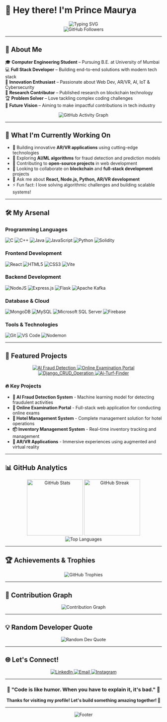 # 👋 Hey there! I'm Prince Maurya

<div align="center">
  <img src="https://readme-typing-svg.herokuapp.com?font=Fira+Code&pause=1000&color=F75C7E&center=true&vCenter=true&width=435&lines=Computer+Engineering+Student;Full+Stack+Developer;AR%2FVR+Enthusiast;AI+%26+Blockchain+Explorer;Problem+Solver" alt="Typing SVG" />
</div>

<div align="center">
<!--   <img src="https://komarev.com/ghpvc/?username=Prince200510&color=blueviolet&style=flat-square&label=Profile+Views" alt="Profile Views" /> -->
  <img src="https://img.shields.io/github/followers/Prince200510?label=Followers&style=social" alt="GitHub Followers" />
</div>

---

## 💫 About Me

🎓 **Computer Engineering Student** – Pursuing B.E. at University of Mumbai  
💻 **Full Stack Developer** – Building end-to-end solutions with modern tech stack  
🚀 **Innovation Enthusiast** – Passionate about Web Dev, AR/VR, AI, IoT & Cybersecurity  
🔬 **Research Contributor** – Published research on blockchain technology  
🏆 **Problem Solver** – Love tackling complex coding challenges  
🌟 **Future Vision** – Aiming to make impactful contributions in tech industry

<div align="center">
  <img src="https://github-readme-activity-graph.vercel.app/graph?username=Prince200510&bg_color=0d1117&color=ffffff&line=f75c7e&point=f75c7e&area=true&hide_border=true" alt="GitHub Activity Graph" />
</div>

---

## 🚀 What I'm Currently Working On

- 🔭 Building innovative **AR/VR applications** using cutting-edge technologies
- 🌱 Exploring **AI/ML algorithms** for fraud detection and prediction models
- 👯 Contributing to **open-source projects** in web development
- 🤝 Looking to collaborate on **blockchain** and **full-stack development** projects
- 💬 Ask me about **React, Node.js, Python, AR/VR development**
- ⚡ Fun fact: I love solving algorithmic challenges and building scalable systems!

---

## 🛠️ My Arsenal

### Programming Languages
![C](https://img.shields.io/badge/C-%2300599C.svg?style=for-the-badge&logo=c&logoColor=white)
![C++](https://img.shields.io/badge/C++-%2300599C.svg?style=for-the-badge&logo=c%2B%2B&logoColor=white)
![Java](https://img.shields.io/badge/Java-%23ED8B00.svg?style=for-the-badge&logo=openjdk&logoColor=white)
![JavaScript](https://img.shields.io/badge/JavaScript-%23323330.svg?style=for-the-badge&logo=javascript&logoColor=%23F7DF1E)
![Python](https://img.shields.io/badge/Python-3670A0?style=for-the-badge&logo=python&logoColor=ffdd54)
![Solidity](https://img.shields.io/badge/Solidity-%23363636.svg?style=for-the-badge&logo=solidity&logoColor=white)

### Frontend Development
![React](https://img.shields.io/badge/React-%2320232a.svg?style=for-the-badge&logo=react&logoColor=%2361DAFB)
![HTML5](https://img.shields.io/badge/HTML5-%23E34F26.svg?style=for-the-badge&logo=html5&logoColor=white)
![CSS3](https://img.shields.io/badge/CSS3-%231572B6.svg?style=for-the-badge&logo=css3&logoColor=white)
![Vite](https://img.shields.io/badge/Vite-%23646CFF.svg?style=for-the-badge&logo=vite&logoColor=white)

### Backend Development
![NodeJS](https://img.shields.io/badge/Node.js-6DA55F?style=for-the-badge&logo=node.js&logoColor=white)
![Express.js](https://img.shields.io/badge/Express.js-%23404d59.svg?style=for-the-badge&logo=express&logoColor=%2361DAFB)
![Flask](https://img.shields.io/badge/Flask-%23000.svg?style=for-the-badge&logo=flask&logoColor=white)
![Apache Kafka](https://img.shields.io/badge/Apache%20Kafka-000?style=for-the-badge&logo=apachekafka)

### Database & Cloud
![MongoDB](https://img.shields.io/badge/MongoDB-%234ea94b.svg?style=for-the-badge&logo=mongodb&logoColor=white)
![MySQL](https://img.shields.io/badge/MySQL-%2300f.svg?style=for-the-badge&logo=mysql&logoColor=white)
![Microsoft SQL Server](https://img.shields.io/badge/Microsoft%20SQL%20Server-CC2927?style=for-the-badge&logo=microsoft%20sql%20server&logoColor=white)
![Firebase](https://img.shields.io/badge/Firebase-%23039BE5.svg?style=for-the-badge&logo=firebase)

### Tools & Technologies
![Git](https://img.shields.io/badge/Git-%23F05033.svg?style=for-the-badge&logo=git&logoColor=white)
![VS Code](https://img.shields.io/badge/VS%20Code-0078d4.svg?style=for-the-badge&logo=visual-studio-code&logoColor=white)
![Nodemon](https://img.shields.io/badge/NODEMON-%23323330.svg?style=for-the-badge&logo=nodemon&logoColor=%BBDEAD)

---

## 🎯 Featured Projects

<div align="center">
  <a href="https://github.com/Prince200510">
    <img src="https://github-readme-stats.vercel.app/api/pin/?username=Prince200510&repo=AI-Fraud-Detection&theme=radical&hide_border=true" alt="AI Fraud Detection" />
  </a>
  <a href="https://github.com/Prince200510">
    <img src="https://github-readme-stats.vercel.app/api/pin/?username=Prince200510&repo=AI-ML&theme=radical&hide_border=true" alt="Online Examination Portal" />
  </a>
  <a href="https://github.com/Prince200510">
    <img src="https://github-readme-stats.vercel.app/api/pin/?username=Prince200510&repo=Django_CRUD_Operation&theme=radical&hide_border=true" alt="Django_CRUD_Operation" />
  </a>
  <a href="https://github.com/Prince200510">
    <img src="https://github-readme-stats.vercel.app/api/pin/?username=Prince200510&repo=Ai-Turf-Finder&theme=radical&hide_border=true" alt="Ai-Turf-Finder" />
  </a>
</div>

### 🔥 Key Projects
- **🤖 AI Fraud Detection System** - Machine learning model for detecting fraudulent activities
- **📝 Online Examination Portal** - Full-stack web application for conducting online exams
- **🏨 Hotel Management System** - Complete management solution for hotel operations
- **📦 Inventory Management System** - Real-time inventory tracking and management
- **🥽 AR/VR Applications** - Immersive experiences using augmented and virtual reality

---

## 📊 GitHub Analytics

<div align="center">
  <img height="180em" src="https://github-readme-stats.vercel.app/api?username=Prince200510&show_icons=true&theme=radical&hide_border=true&count_private=true" alt="GitHub Stats" />
  <img height="180em" src="https://github-readme-streak-stats.herokuapp.com/?user=Prince200510&theme=radical&hide_border=true" alt="GitHub Streak" />
</div>

<div align="center">
  <img src="https://github-readme-stats.vercel.app/api/top-langs/?username=Prince200510&layout=compact&theme=radical&hide_border=true" alt="Top Languages" />
</div>

---

## 🏆 Achievements & Trophies

<div align="center">
  <img src="https://github-profile-trophy.vercel.app/?username=Prince200510&theme=radical&no-frame=true&no-bg=true&margin-w=4&row=1" alt="GitHub Trophies" />
</div>

---

## 🌟 Contribution Graph

<div align="center">
  <img src="https://github-readme-activity-graph.vercel.app/graph?username=Prince200510&bg_color=0d1117&color=ffffff&line=f75c7e&point=f75c7e&area=true&hide_border=true" alt="Contribution Graph" />
</div>

---

## 💡 Random Developer Quote

<div align="center">
  <img src="https://quotes-github-readme.vercel.app/api?type=horizontal&theme=radical" alt="Random Dev Quote" />
</div>

---

## 🌐 Let's Connect!

<div align="center">
  <a href="https://linkedin.com/in/prince-maurya-810b83277/">
    <img src="https://img.shields.io/badge/LinkedIn-%230077B5.svg?style=for-the-badge&logo=linkedin&logoColor=white" alt="LinkedIn" />
  </a>
  <a href="mailto:princemaurya8879@gmail.com">
    <img src="https://img.shields.io/badge/Email-D14836?style=for-the-badge&logo=gmail&logoColor=white" alt="Email" />
  </a>
  <a href="https://instagram.com/princemaurya_10">
    <img src="https://img.shields.io/badge/Instagram-%23E4405F.svg?style=for-the-badge&logo=Instagram&logoColor=white" alt="Instagram" />
  </a>
</div>

---

<div align="center">
  <h3>🚀 "Code is like humor. When you have to explain it, it's bad." 🚀</h3>
  <p><strong>Thanks for visiting my profile! Let's build something amazing together! 🌟</strong></p>
</div>

---

<div align="center">
  <img src="https://capsule-render.vercel.app/api?type=waving&color=gradient&height=100&section=footer" alt="Footer" />
</div>

<!-- Proudly crafted with ❤️ by Prince Maurya -->
